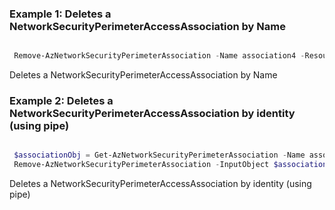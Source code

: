 ### Example 1: Deletes a NetworkSecurityPerimeterAccessAssociation by Name
```powershell

 Remove-AzNetworkSecurityPerimeterAssociation -Name association4 -ResourceGroupName ResourceGroup-1 -SecurityPerimeterName nsp4

```

Deletes a NetworkSecurityPerimeterAccessAssociation by Name

### Example 2: Deletes a NetworkSecurityPerimeterAccessAssociation by identity (using pipe)
```powershell

 $associationObj = Get-AzNetworkSecurityPerimeterAssociation -Name association5 -ResourceGroupName ResourceGroup-1 -SecurityPerimeterName nsp4
 Remove-AzNetworkSecurityPerimeterAssociation -InputObject $associationObj

```

Deletes a NetworkSecurityPerimeterAccessAssociation by identity (using pipe)

